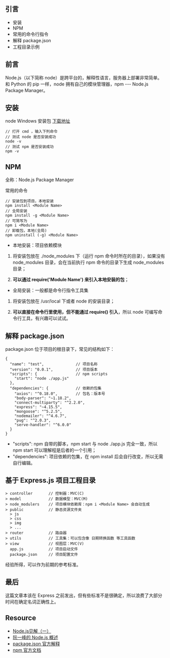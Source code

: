 ## 引言

* 安装
* NPM
* 常用的命令行指令
* 解释 package.json
* 工程目录示例

## 前言

Node.js（以下简称 node）是跨平台的，解释性语言，服务器上部署非常简单。和 Python 的 pip 一样，node 拥有自己的模块管理器，npm --- Node.js Package Manager。

## 安装
node Windows 安装包 [下载地址](http://nodejs.cn/download/)

```
// 打开 cmd ，输入下列命令
// 测试 node 是否安装成功
node -v
// 测试 npm 是否安装成功
npm -v
```

## NPM

全称：Node.js Package Manager

常用的命令

```
// 安装包到项目，本地安装
npm install <Module Name>
// 全局安装
npm install -g <Module Name>
// 可简写为
npm i <Module Name>
// 卸载包，本地(全局)
npm uninstall (-g) <Module Name>
```

* 本地安装：项目依赖模块

1. 将安装包放在 ./node_modules 下（运行 npm 命令时所在的目录），如果没有 node_modules 目录，会在当前执行 npm 命令的目录下生成 node_modules 目录；

2. **可以通过 require('Module Name') 来引入本地安装的包**；

* 全局安装：一般都是命令行指令工具集

1. 将安装包放在 /usr/local 下或者 node 的安装目录；

2. **可以直接在命令行里使用，但不能通过 require() 引入**，所以 node 可编写命令行工具，有兴趣可以试试。

## 解释 package.json

package.json 位于项目的根目录下，常见的结构如下：

```
{
  "name": "test",              // 项目名称
  "version": "0.0.1",          // 项目版本
  "scripts": {                 // npm scripts
    "start": "node ./app.js"
  },
  "dependencies": {            // 依赖的包集
    "axios": "^0.18.0",        // 包名：版本号
    "body-parser": "~1.18.2",
    "connect-multiparty": "^2.2.0",
    "express": "~4.15.5",
    "mongoose": "^5.2.5",
    "nodemailer": "^4.6.7",
    "pug": "^2.0.3",
    "serve-handler": "^6.0.0"
  }
}
```

* "scripts": npm 自带的脚本，npm start 与 node ./app.js 完全一致，所以 npm start 可以理解程是后者的一个引用；
* "dependencies": 项目依赖的包集，在 npm install 后会自行改变，所以无需自行编辑。

## 基于 Express.js 项目工程目录

```
> controller       // 控制器：MVC(C)
> model            // 数据模型：MVC(M)
> node_modulers    // 项目模块依赖库：npm i <Module Name> 会自动生成
> public           // 静态资源文件夹
  > js
  > css
  > img
  > ...
> router           // 路由器
> utils            // 工具集：可以包含像 日期转换函数 等工具函数
> view             // 视图层：MVC(V)
  app.js           // 项目启动文件
  package.json     // 项目配置文件
```

经验所得，可以作为前期的参考标准。

## 最后

这篇文章本该在 Express 之前发出，但有些标准不是很确定，所以浪费了大部分时间在确定名词正确性上。

## Resource

* [Node.js见解（一）](https://shimo.im/docs/1hJIBXaOoeoIwKuj/)
* [阮一峰的 Node.js 概述](http://javascript.ruanyifeng.com/nodejs/basic.html)
* [package.json 官方解释](https://docs.npmjs.com/files/package.json)
* [npm 官方文档](https://docs.npmjs.com/getting-started/)
